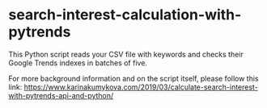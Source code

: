 # search-interest-calculation-with-pytrends
This Python script reads your CSV file with keywords and checks their Google Trends indexes in batches of five. 

For more background information and on the script itself, please follow this link: https://www.karinakumykova.com/2019/03/calculate-search-interest-with-pytrends-api-and-python/
